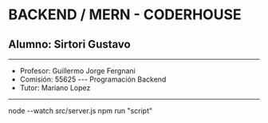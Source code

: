 # BACKEND / MERN - CODERHOUSE
## Alumno: Sirtori Gustavo

---

* Profesor: Guillermo Jorge Fergnani  
* Comisión: 55625 --- Programación Backend
* Tutor: Mariano Lopez

---
node --watch src/server.js
npm run "script"